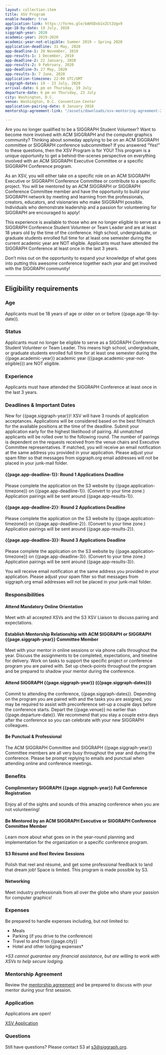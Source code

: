 ```yaml
---
layout: collection-item
title: XSV Program
enable-header: true
application-link: https://forms.gle/bAH5Dxb1nZCt2Ugx9
age-18-by-date: 19 July, 2020
siggraph-year: 2020
academic-year: 2019-2020
academic-year-not-eligible: Summer 2019 – Spring 2020
application-deadline: 31 May, 2020
app-deadline-1: 20 November, 2019
app-results-1: 1 December, 2019
app-deadline-2: 22 January, 2020
app-results-2: 9 February, 2020
app-deadline-3: 27 May, 2020
app-results-3: 7 June, 2020
application-timezone: 22:00 UTC/GMT
siggraph-dates: 19 - 23 July, 2020
arrival-date: 6 pm on Thursday, 19 July
departure-date: 6 pm on Thursday, 23 July
city: Washington, D.C.
venue: Washington, D.C. Convention Center
application-pairing-date: 8 January 2018
mentorship-agreement-link: "/assets/downloads/xsv-mentoring-agreement-2019.docx"

---
```

Are you no longer qualified to be a SIGGRAPH Student Volunteer? Want to become more involved with ACM SIGGRAPH and the computer graphics community? Thinking about someday applying to be on an ACM SIGGRAPH committee or SIGGRAPH conference subcommittee? If you answered “Yes!” to these questions, then the XSV Program is for YOU! This program is a unique opportunity to get a behind-the-scenes perspective on everything involved with an ACM SIGGRAPH Executive Committee or a specific SIGGRAPH Conference program.

As an XSV, you will either take on a specific role on an ACM SIGGRAPH Executive or SIGGRAPH Conference Committee or contribute to a specific project. You will be mentored by an ACM SIGGRAPH or SIGGRAPH Conference Committee member and have the opportunity to build your SIGGRAPH network by meeting and learning from the professionals, creators, educators, and visionaries who make SIGGRAPH possible. Individuals who demonstrate leadership and a passion for volunteering for SIGGRAPH are encouraged to apply!

This experience is available to those who are no longer eligible to serve as a SIGGRAPH Conference Student Volunteer or Team Leader and are at least 18 years old by the time of the conference. High school, undergraduate, or graduate students enrolled full time for at least one semester during the current academic year are NOT eligible. Applicants must have attended the SIGGRAPH Conference at least once in the last 3 years.

Don’t miss out on the opportunity to expand your knowledge of what goes into putting this awesome conference together each year and get involved with the SIGGRAPH community!
<hr>

## Eligibility requirements

### Age

Applicants must be 18 years of age or older on or before {{page.age-18-by-date}}.

### Status

Applicants must no longer be eligible to serve as a SIGGRAPH Conference Student Volunteer or Team Leader. This means high school, undergraduate, or graduate students enrolled full time for at least one semester during the {{page.academic-year}} academic year ({{page.academic-year-not-eligible}}) are NOT eligible.

### Experience

Applicants must have attended the SIGGRAPH Conference at least once in the last 3 years.

### Deadlines & Important Dates

New for {{page.siggraph-year}}! XSV will have 3 rounds of application acceptances. Applications will be considered based on the best fit/match for the available positions at the time of the deadline. Submit your application early for the highest likelihood of pairing. All unmatched applicants will be rolled over to the following round. The number of pairings is dependent on the requests received from the venue chairs and Executive Committee representatives.
If matched, you will receive an email notification at the same address you provided in your application. Please adjust your spam filter so that messages from siggraph.org email addresses will not be placed in your junk-mail folder.

#### {{page.app-deadline-1}}: Round 1 Applications Deadline

Please complete the application on the S3 website by {{page.application-timezone}} on {{page.app-deadline-1}}. (Convert to your time zone.) Application pairings will be sent around {{page.app-results-1}}.

#### {{page.app-deadline-2}}: Round 2 Applications Deadline

Please complete the application on the S3 website by {{page.application-timezone}} on {{page.app-deadline-2}}. (Convert to your time zone.) Application pairings will be sent around {{page.app-results-2}}.

#### {{page.app-deadline-3}}: Round 3 Applications Deadline

Please complete the application on the S3 website by {{page.application-timezone}} on {{page.app-deadline-3}}. (Convert to your time zone.) Application pairings will be sent around {{page.app-results-3}}.

You will receive email notification at the same address you provided in your application. Please adjust your spam filter so that messages from siggraph.org email addresses will not be placed in your junk-mail folder.

### Responsibilities

#### Attend Mandatory Online Orientation

Meet with all accepted XSVs and the S3 XSV Liaison to discuss pairing and expectations.

#### Establish Mentorship Relationship with ACM SIGGRAPH or SIGGRAPH {{page.siggraph-year}} Committee Member

Meet with your mentor in online sessions or via phone calls throughout the year. Discuss the assignments to be completed, expectations, and timeline for delivery. Work on tasks to support the specific project or conference program you are paired with. Set up check-points throughout the program and be prepared to shadow your mentor during the conference. 

#### Attend SIGGRAPH {{page.siggraph-year}} ({{page.siggraph-dates}})

Commit to attending the conference, {{page.siggraph-dates}}. Depending on the program you are paired with and the tasks you are assigned, you may be required to assist with preconference set-up a couple days before the conference starts. Depart the {{page.venue}} no earlier than {{page.departure-date}}. We recommend that you stay a couple extra days after the conference so you can celebrate with your new SIGGRAPH colleagues.

#### Be Punctual & Professional

The ACM SIGGRAPH Committee and SIGGRAPH {{page.siggraph-year}} Committee members are all very busy throughout the year and during the conference. Please be prompt replying to emails and punctual when attending online and conference meetings.

### Benefits

#### Complimentary SIGGRAPH {{page.siggraph-year}} Full Conference Registration

Enjoy all of the sights and sounds of this amazing conference when you are not volunteering!

#### Be Mentored by an ACM SIGGRAPH Executive or SIGGRAPH Conference Committee Member

Learn more about what goes on in the year-round planning and implementation for the organization or a specific conference program.

#### S3 Résumé and Reel Review Sessions

Polish that reel and résumé, and get some professional feedback to land that dream job! Space is limited. This program is made possible by S3.

#### Networking

Meet industry professionals from all over the globe who share your passion for computer graphics!

### Expenses
Be prepared to handle expenses including, but not limited to:

- Meals
- Parking (if you drive to the conference)
- Travel to and from {{page.city}}
- Hotel and other lodging expenses*

_*S3 cannot guarantee any financial assistance, but are willing to work with XSVs to help secure lodging._

### Mentorship Agreement
Review the [mentorship agreement]({{site.baseurl}}{{page.mentorship-agreement-link}}) and be prepared to discuss with your mentor during your first session.

### Application
Applications are open!

<a class="button expand" href="{{page.application-link}}">XSV Application</a>

### Questions
Still have questions? Please contact S3 at s3@siggraph.org.